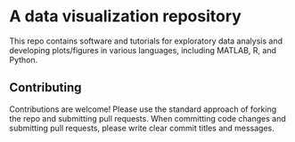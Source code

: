 # A data visualization repository
This repo contains software and tutorials for exploratory data analysis and developing plots/figures in various languages, including MATLAB, R, and Python.

## Contributing
Contributions are welcome! Please use the standard approach of forking the repo and submitting pull requests. When committing code changes and submitting pull requests, please write clear commit titles and messages.
